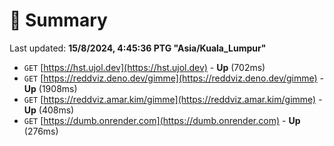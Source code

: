 # 📖 Summary
Last updated: **15/8/2024, 4:45:36 PTG "Asia/Kuala_Lumpur"**

- `GET` [https://hst.ujol.dev](https://hst.ujol.dev) - **Up** (702ms)
- `GET` [https://reddviz.deno.dev/gimme](https://reddviz.deno.dev/gimme) - **Up** (1908ms)
- `GET` [https://reddviz.amar.kim/gimme](https://reddviz.amar.kim/gimme) - **Up** (408ms)
- `GET` [https://dumb.onrender.com](https://dumb.onrender.com) - **Up** (276ms)
